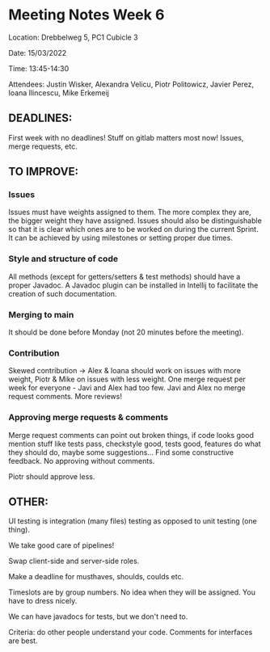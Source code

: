 # Meeting Notes Week 6

Location: Drebbelweg 5, PC1 Cubicle 3

Date: 15/03/2022

Time: 13:45-14:30

Attendees: Justin Wisker, Alexandra Velicu, Piotr Politowicz, Javier Perez, Ioana Ilincescu, Mike Erkemeij

## DEADLINES:

First week with no deadlines!
Stuff on gitlab matters most now! Issues, merge requests, etc.

## TO IMPROVE:

### Issues

Issues must have weights assigned to them. The more complex they are, the bigger weight they have assigned.
Issues should also be distinguishable so that it is clear which ones are to be worked on during the current Sprint. It can be achieved by using milestones or setting proper due times.

### Style and structure of code

All methods (except for getters/setters & test methods) should have a proper Javadoc. A Javadoc plugin can be installed in Intellij to facilitate the creation of such documentation.

### Merging to main

It should be done before Monday (not 20 minutes before the meeting).

### Contribution

Skewed contribution -> Alex & Ioana should work on issues with more weight, Piotr & Mike on issues with less weight.
One merge request per week for everyone - Javi and Alex had too few. Javi and Alex no merge request comments. More reviews!

### Approving merge requests & comments

Merge request comments can point out broken things, if code looks good mention stuff like tests pass, checkstyle good, tests good, features do what they should do, maybe some suggestions... Find some constructive feedback. No approving without comments.

Piotr should approve less.

## OTHER:

UI testing is integration (many files) testing as opposed to unit testing (one thing).

We take good care of pipelines!

Swap client-side and server-side roles.

Make a deadline for musthaves, shoulds, coulds etc.

Timeslots are by group numbers. No idea when they will be assigned. You have to dress nicely.

We can have javadocs for tests, but we don't need to.

Criteria: do other people understand your code. Comments for interfaces are best.
